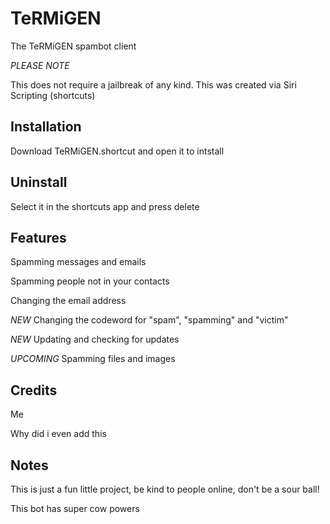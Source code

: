 # TeRMiGEN

The TeRMiGEN spambot client

*PLEASE NOTE*

This does not require a jailbreak of any kind. This was created via Siri Scripting (shortcuts)


Installation
------------------------------
Download TeRMiGEN.shortcut and open it to intstall


Uninstall
------------------------------
Select it in the shortcuts app and press delete


Features
------------------------------
Spamming messages and emails

Spamming people not in your contacts

Changing the email address

*NEW* Changing the codeword for "spam", "spamming" and "victim"

*NEW* Updating and checking for updates

*UPCOMING* Spamming files and images


Credits
------------------------------
Me

Why did i even add this

Notes
------------------------------
This is just a fun little project, be kind to people online, don't be a sour ball!

This bot has super cow powers
